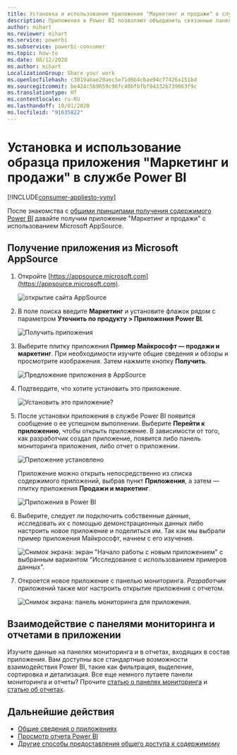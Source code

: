 ```yaml
---
title: Установка и использование приложения "Маркетинг и продажи" в службе Power BI
description: Приложения в Power BI позволяют объединить связанные панели мониторинга и отчеты в одном решении. Установите приложение "Маркетинг и продажи" из Marketplace для приложений Power BI.
author: mihart
ms.reviewer: mihart
ms.service: powerbi
ms.subservice: powerbi-consumer
ms.topic: how-to
ms.date: 08/12/2020
ms.author: mihart
LocalizationGroup: Share your work
ms.openlocfilehash: c3019abae20aec5e71d6b4cbae94c77426a151bd
ms.sourcegitcommit: be424c5b9659c96fc40bfbfbf04332b739063f9c
ms.translationtype: HT
ms.contentlocale: ru-RU
ms.lasthandoff: 10/01/2020
ms.locfileid: "91635822"
---
```

# <a name="install-and-use-the-sample-sales-and-marketing-app-in-the-power-bi-service"></a>Установка и использование образца приложения "Маркетинг и продажи" в службе Power BI

[!INCLUDE[consumer-appliesto-yyny](../includes/consumer-appliesto-yyny.md)]

После знакомства с [общими принципами получения содержимого Power BI](end-user-app-view.md) давайте получим приложение "Маркетинг и продажи" с использованием Microsoft AppSource. 


## <a name="get-the-app-from-microsoft-appsource"></a>Получение приложения из Microsoft AppSource

1. Откройте [https://appsource.microsoft.com](https://appsource.microsoft.com).

   ![открытие сайта AppSource  ](./media/end-user-app-marketing/power-bi-appsource.png)

1. В поле поиска введите **Маркетинг** и установите флажок рядом с параметром **Уточнить по продукту > Приложения Power BI**. 

    ![Получить приложения  ](./media/end-user-app-marketing/power-bi-search-appsource.png)


1. Выберите плитку приложения **Пример Майкрософт — продажи и маркетинг**. При необходимости изучите общие сведения и обзоры и просмотрите изображения.  Затем нажмите кнопку **Получить**.

   ![Предложение приложения в AppSource](./media/end-user-app-marketing/power-bi-app-offering.png)

1. Подтвердите, что хотите установить это приложение.

   ![Установить это приложение?](./media/end-user-app-marketing/power-bi-installs.png)

5. После установки приложения в службе Power BI появится сообщение о ее успешном выполнении. Выберите **Перейти к приложению**, чтобы открыть приложение. В зависимости от того, как разработчик создал приложение, появится либо панель мониторинга приложения, либо отчет о приложении.

    ![Приложение установлено ](./media/end-user-app-marketing/power-bi-app-ready.png)

    Приложение можно открыть непосредственно из списка содержимого приложений, выбрав пункт **Приложения**, а затем — плитку приложения **Продажи и маркетинг**.

    ![Приложения в Power BI](./media/end-user-app-marketing/power-bi-sales-marketing.png)


6. Выберите, следует ли подключить собственные данные, исследовать их с помощью демонстрационных данных либо настроить новое приложение и поделиться им. Так как мы выбрали пример приложения Майкрософт, начнем с его изучения. 

    ![Снимок экрана: экран "Начало работы с новым приложением" с выбранным вариантом "Исследование с использованием примеров данных".](./media/end-user-app-marketing/power-bi-explore-app.png)

7.  Откроется новое приложение с панелью мониторинга. *Разработчик* приложений также мог настроить открытие приложения с отчетом.  

    ![Снимок экрана: панель мониторинга для приложения.](./media/end-user-app-marketing/power-bi-app-new.png)




## <a name="interact-with-the-dashboards-and-reports-in-the-app"></a>Взаимодействие с панелями мониторинга и отчетами в приложении
Изучите данные на панелях мониторинга и в отчетах, входящих в состав приложения. Вам доступны все стандартные возможности взаимодействия Power BI, такие как фильтрация, выделение, сортировка и детализация.  Все еще немного путаете панели мониторинга и отчеты?  Прочите [статью о панелях мониторинга](end-user-dashboards.md) и [статью об отчетах](end-user-reports.md).  




## <a name="next-steps"></a>Дальнейшие действия
* [Общие сведения о приложениях](end-user-apps.md)    
* [Просмотр отчета Power BI](end-user-report-open.md)    
* [Другие способы предоставления общего доступа к содержимому](end-user-shared-with-me.md)
